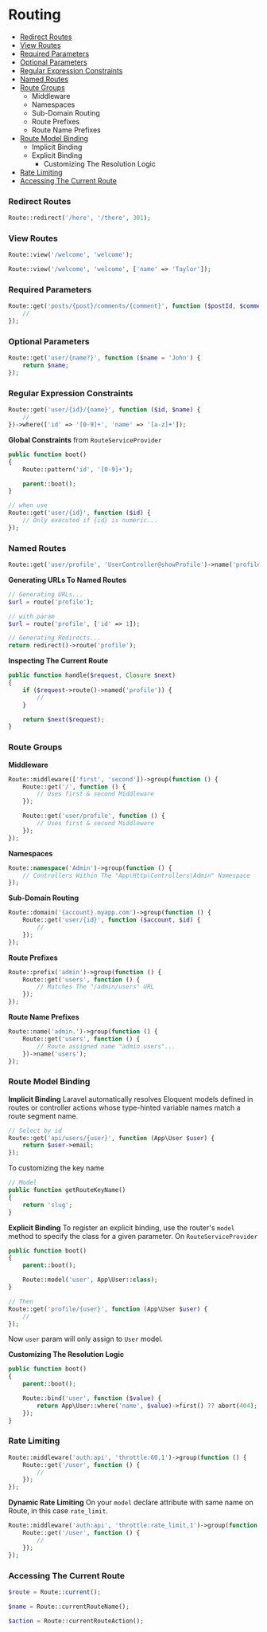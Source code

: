 # Routing

* [Redirect Routes](#redirect-routes)
* [View Routes](#view-routes)
* [Required Parameters](#required-parameters)
* [Optional Parameters](#optional-parameters)
* [Regular Expression Constraints](#regular-expression-constraints)
* [Named Routes](#named-routes)
* [Route Groups](#route-groups)
    * Middleware
    * Namespaces
    * Sub-Domain Routing
    * Route Prefixes
    * Route Name Prefixes
* [Route Model Binding](#route-model-binding)
    * Implicit Binding
    * Explicit Binding
        * Customizing The Resolution Logic
* [Rate Limiting](#rate-limiting)
* [Accessing The Current Route](#accessing-the-current-route)


### Redirect Routes
```php
Route::redirect('/here', '/there', 301);
```

### View Routes
```php
Route::view('/welcome', 'welcome');

Route::view('/welcome', 'welcome', ['name' => 'Taylor']);
```

### Required Parameters
```php
Route::get('posts/{post}/comments/{comment}', function ($postId, $commentId) {
    //
});
```

### Optional Parameters
```php
Route::get('user/{name?}', function ($name = 'John') {
    return $name;
});
```

### Regular Expression Constraints
```php
Route::get('user/{id}/{name}', function ($id, $name) {
    //
})->where(['id' => '[0-9]+', 'name' => '[a-z]+']);
```
**Global Constraints** from <code>RouteServiceProvider</code>
```php
public function boot()
{
    Route::pattern('id', '[0-9]+');

    parent::boot();
}

// when use
Route::get('user/{id}', function ($id) {
    // Only executed if {id} is numeric...
});
```

### Named Routes
```php
Route::get('user/profile', 'UserController@showProfile')->name('profile');
```
**Generating URLs To Named Routes**
```php
// Generating URLs...
$url = route('profile');

// with param
$url = route('profile', ['id' => 1]);

// Generating Redirects...
return redirect()->route('profile');
```
**Inspecting The Current Route**
```php
public function handle($request, Closure $next)
{
    if ($request->route()->named('profile')) {
        //
    }

    return $next($request);
}
```

### Route Groups
**Middleware**
```php
Route::middleware(['first', 'second'])->group(function () {
    Route::get('/', function () {
        // Uses first & second Middleware
    });

    Route::get('user/profile', function () {
        // Uses first & second Middleware
    });
});
```
**Namespaces**
```php
Route::namespace('Admin')->group(function () {
    // Controllers Within The "App\Http\Controllers\Admin" Namespace
});
```
**Sub-Domain Routing**
```php
Route::domain('{account}.myapp.com')->group(function () {
    Route::get('user/{id}', function ($account, $id) {
        //
    });
});
```
**Route Prefixes**
```php
Route::prefix('admin')->group(function () {
    Route::get('users', function () {
        // Matches The "/admin/users" URL
    });
});
```
**Route Name Prefixes**
```php
Route::name('admin.')->group(function () {
    Route::get('users', function () {
        // Route assigned name "admin.users"...
    })->name('users');
});
```

### Route Model Binding
**Implicit Binding**
Laravel automatically resolves Eloquent models defined in routes or controller actions whose type-hinted variable names match a route segment name.
```php
// Select by id
Route::get('api/users/{user}', function (App\User $user) {
    return $user->email;
});
```
To customizing the key name
```php
// Model
public function getRouteKeyName()
{
    return 'slug';
}
```
**Explicit Binding**
To register an explicit binding, use the router's <code>model</code> method to specify the class for a given parameter. On <code>RouteServiceProvider</code>
```php
public function boot()
{
    parent::boot();

    Route::model('user', App\User::class);
}

// Then
Route::get('profile/{user}', function (App\User $user) {
    //
});
```
Now <code>user</code> param will only assign to <code>User</code> model.

**Customizing The Resolution Logic**
```php
public function boot()
{
    parent::boot();

    Route::bind('user', function ($value) {
        return App\User::where('name', $value)->first() ?? abort(404);
    });
}
```

### Rate Limiting
```php
Route::middleware('auth:api', 'throttle:60,1')->group(function () {
    Route::get('/user', function () {
        //
    });
});
```
**Dynamic Rate Limiting**
On your <code>model</code> declare attribute with same name on Route, in this case <code>rate_limit</code>.
```php
Route::middleware('auth:api', 'throttle:rate_limit,1')->group(function () {
    Route::get('/user', function () {
        //
    });
});
```

### Accessing The Current Route
```php
$route = Route::current();

$name = Route::currentRouteName();

$action = Route::currentRouteAction();
```

